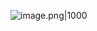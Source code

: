 ![image.png|1000](https://imagehosting4picgo.oss-cn-beijing.aliyuncs.com/imagehosting/fix-dir%2Fpicgo%2Fpicgo-clipboard-images%2F2024%2F11%2F22%2F11-05-56-3d83aef04fdd159ceec0f09569ca6720-202411221105747-957637.png)
